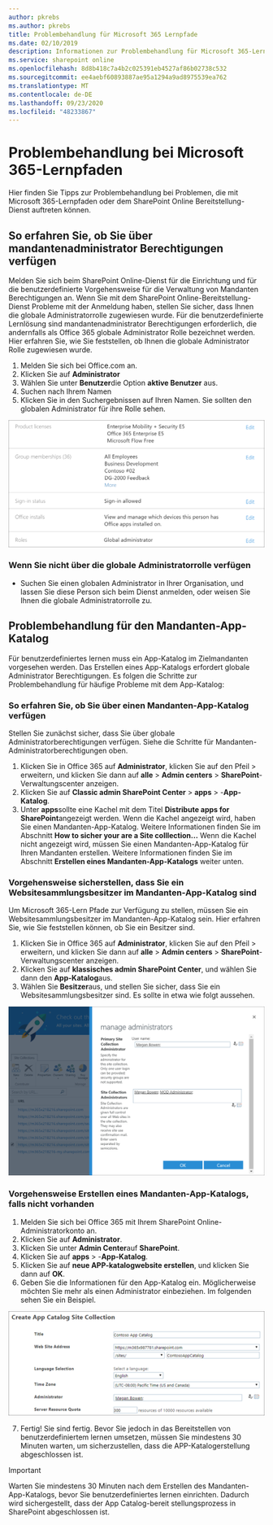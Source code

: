```yaml
---
author: pkrebs
ms.author: pkrebs
title: Problembehandlung für Microsoft 365 Lernpfade
ms.date: 02/10/2019
description: Informationen zur Problembehandlung für Microsoft 365-Lern Pfade
ms.service: sharepoint online
ms.openlocfilehash: 8d8b418c7a4b2c025391eb4527af86b02738c532
ms.sourcegitcommit: ee4aebf60893887ae95a1294a9ad8975539ea762
ms.translationtype: MT
ms.contentlocale: de-DE
ms.lasthandoff: 09/23/2020
ms.locfileid: "48233867"
---
```

# <a name="troubleshoot-microsoft-365-learning-pathways"></a>Problembehandlung bei Microsoft 365-Lernpfaden

Hier finden Sie Tipps zur Problembehandlung bei Problemen, die mit Microsoft 365-Lernpfaden oder dem SharePoint Online Bereitstellung-Dienst auftreten können.

## <a name="how-to-know-if-you-have-tenant-admin-permissions"></a>So erfahren Sie, ob Sie über mandantenadministrator Berechtigungen verfügen

Melden Sie sich beim SharePoint Online-Dienst für die Einrichtung und für die benutzerdefinierte Vorgehensweise für die Verwaltung von Mandanten Berechtigungen an. Wenn Sie mit dem SharePoint Online-Bereitstellung-Dienst Probleme mit der Anmeldung haben, stellen Sie sicher, dass Ihnen die globale Administratorrolle zugewiesen wurde. Für die benutzerdefinierte Lernlösung sind mandantenadministrator Berechtigungen erforderlich, die andernfalls als Office 365 globale Administrator Rolle bezeichnet werden. Hier erfahren Sie, wie Sie feststellen, ob Ihnen die globale Administrator Rolle zugewiesen wurde.

1.  Melden Sie sich bei Office.com an.
2.  Klicken Sie auf **Administrator**
3.  Wählen Sie unter **Benutzer**die Option **aktive Benutzer** aus.
4.  Suchen nach Ihrem Namen
5.  Klicken Sie in den Suchergebnissen auf Ihren Namen. Sie sollten den globalen Administrator für ihre Rolle sehen.

![cg-globaladminrole.png](media/cg-globaladminrole.png)

### <a name="if-you-dont-have-the-global-administrator-role"></a>Wenn Sie nicht über die globale Administratorrolle verfügen
- Suchen Sie einen globalen Administrator in Ihrer Organisation, und lassen Sie diese Person sich beim Dienst anmelden, oder weisen Sie Ihnen die globale Administratorrolle zu.

## <a name="tenant-app-catalog-troubleshooting"></a>Problembehandlung für den Mandanten-App-Katalog
Für benutzerdefiniertes lernen muss ein App-Katalog im Zielmandanten vorgesehen werden. Das Erstellen eines App-Katalogs erfordert globale Administrator Berechtigungen. Es folgen die Schritte zur Problembehandlung für häufige Probleme mit dem App-Katalog:

### <a name="how-to-know-if-you-have-a-tenant-app-catalog"></a>So erfahren Sie, ob Sie über einen Mandanten-App-Katalog verfügen 
Stellen Sie zunächst sicher, dass Sie über globale Administratorberechtigungen verfügen. Siehe die Schritte für Mandanten-Administratorberechtigungen oben.

1. Klicken Sie in Office 365 auf **Administrator**, klicken Sie auf den Pfeil > erweitern, und klicken Sie dann auf **alle**  >  **Admin centers**  >  **SharePoint**-Verwaltungscenter anzeigen.
2. Klicken Sie auf **Classic admin SharePoint Center**  >  **apps**  >  -**App-Katalog**.
3. Unter **apps**sollte eine Kachel mit dem Titel **Distribute apps for SharePoint**angezeigt werden. Wenn die Kachel angezeigt wird, haben Sie einen Mandanten-App-Katalog. Weitere Informationen finden Sie im Abschnitt **How to sicher your are a Site colllection...** Wenn die Kachel nicht angezeigt wird, müssen Sie einen Mandanten-App-Katalog für Ihren Mandanten erstellen. Weitere Informationen finden Sie im Abschnitt **Erstellen eines Mandanten-App-Katalogs** weiter unten.

### <a name="how-to-ensure-you-are-a-site-collection-owner-on-the-tenant-app-catalog"></a>Vorgehensweise sicherstellen, dass Sie ein Websitesammlungsbesitzer im Mandanten-App-Katalog sind 
Um Microsoft 365-Lern Pfade zur Verfügung zu stellen, müssen Sie ein Websitesammlungsbesitzer im Mandanten-App-Katalog sein. Hier erfahren Sie, wie Sie feststellen können, ob Sie ein Besitzer sind.

1. Klicken Sie in Office 365 auf **Administrator**, klicken Sie auf den Pfeil > erweitern, und klicken Sie dann auf **alle**  >  **Admin centers**  >  **SharePoint**-Verwaltungscenter anzeigen.
2. Klicken Sie auf **klassisches admin SharePoint Center**, und wählen Sie dann den **App-Katalog**aus.
3. Wählen Sie **Besitzer**aus, und stellen Sie sicher, dass Sie ein Websitesammlungsbesitzer sind. Es sollte in etwa wie folgt aussehen.
 
![cg-sitecollectionowner.png](media/cg-sitecollectionowner.png)

### <a name="how-to-create-a-tenant-app-catalog-if-one-doesnt-exists"></a>Vorgehensweise Erstellen eines Mandanten-App-Katalogs, falls nicht vorhanden 
1. Melden Sie sich bei Office 365 mit Ihrem SharePoint Online-Administratorkonto an.
2. Klicken Sie auf **Administrator**.
3. Klicken Sie unter **Admin Center**auf **SharePoint**. 
4. Klicken Sie auf **apps**  >  -**App-Katalog**.
5. Klicken Sie auf **neue APP-katalogwebsite erstellen**, und klicken Sie dann auf **OK**. 
6.  Geben Sie die Informationen für den App-Katalog ein. Möglicherweise möchten Sie mehr als einen Administrator einbeziehen. Im folgenden sehen Sie ein Beispiel.  

![cg-appcatalogfinish.png](media/cg-appcatalogfinish.png)

7.  Fertig! Sie sind fertig. Bevor Sie jedoch in das Bereitstellen von benutzerdefiniertem lernen umsetzen, müssen Sie mindestens 30 Minuten warten, um sicherzustellen, dass die APP-Katalogerstellung abgeschlossen ist. 

> [!IMPORTANT]
> Warten Sie mindestens 30 Minuten nach dem Erstellen des Mandanten-App-Katalogs, bevor Sie benutzerdefiniertes lernen einrichten. Dadurch wird sichergestellt, dass der App Catalog-bereit stellungsprozess in SharePoint abgeschlossen ist. 